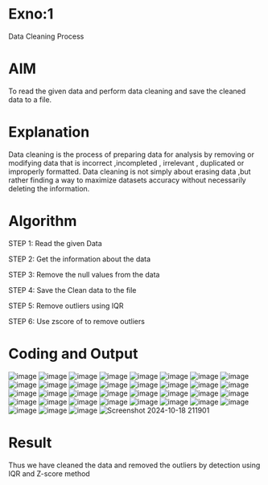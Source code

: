 # Exno:1
Data Cleaning Process

# AIM
To read the given data and perform data cleaning and save the cleaned data to a file.

# Explanation
Data cleaning is the process of preparing data for analysis by removing or modifying data that is incorrect ,incompleted , irrelevant , duplicated or improperly formatted. Data cleaning is not simply about erasing data ,but rather finding a way to maximize datasets accuracy without necessarily deleting the information.

# Algorithm
STEP 1: Read the given Data

STEP 2: Get the information about the data

STEP 3: Remove the null values from the data

STEP 4: Save the Clean data to the file

STEP 5: Remove outliers using IQR

STEP 6: Use zscore of to remove outliers

# Coding and Output

![image](https://github.com/user-attachments/assets/6ded668e-c1ca-4182-8fa4-30ed2e93cccc)
![image](https://github.com/user-attachments/assets/c6a573f1-0ec4-49de-894a-59aeaa4f8e93)
![image](https://github.com/user-attachments/assets/a7309a1b-fe33-43d9-9813-25e5f20a7c33)
![image](https://github.com/user-attachments/assets/c023181c-c74c-4348-8424-e8c9ac10655d)
![image](https://github.com/user-attachments/assets/bd31bdb3-e135-4bc8-8995-03628f98e3b2)
![image](https://github.com/user-attachments/assets/2a89d96e-17b6-407e-9c36-b01e8bb71071)
![image](https://github.com/user-attachments/assets/9f7bea5b-7869-455e-bf6a-3bf697c6a6b5)
![image](https://github.com/user-attachments/assets/a9f8b4b2-289d-4237-bf8d-8be6b3dee603)
![image](https://github.com/user-attachments/assets/1209f54c-6908-4eba-8eeb-0ed538f2ba18)
![image](https://github.com/user-attachments/assets/9bc82b96-c1b1-4b22-87c5-3ad403d4aadc)
![image](https://github.com/user-attachments/assets/9d35864d-c46e-44d4-9edc-bc08864df18b)
![image](https://github.com/user-attachments/assets/bc07a620-c0e6-4349-9d20-601f8b2bc66a)
![image](https://github.com/user-attachments/assets/c85db6ba-4e18-4809-aa03-9c3ef38a5f60)
![image](https://github.com/user-attachments/assets/fc2e7d3c-8ccc-484b-81e0-f14ee3eab861)
![image](https://github.com/user-attachments/assets/3e5a963b-36a5-4472-99ca-b8a6357c2bc2)
![image](https://github.com/user-attachments/assets/df432e90-0e70-4e0d-bff7-7470573dcfee)
![image](https://github.com/user-attachments/assets/95a770b2-a389-4ce8-a634-9ae3c0faeb3a)
![image](https://github.com/user-attachments/assets/fc1577d1-bbfb-41d0-b800-f463faf816a9)
![image](https://github.com/user-attachments/assets/bc2cd820-4f58-4594-b4de-098cc0ba8b9c)
![image](https://github.com/user-attachments/assets/6a8f2fcf-6fca-4b0b-98d4-2e8bf2f3fe30)
![image](https://github.com/user-attachments/assets/8796cfe8-a899-47f4-aafa-54a8efddf874)
![image](https://github.com/user-attachments/assets/6a1f43e5-7e84-4a98-ac93-b1be468d3187)
![image](https://github.com/user-attachments/assets/37474a50-590d-42bd-8bcf-8a4c4aab35fe)
![image](https://github.com/user-attachments/assets/558eec7b-9092-4752-bae7-51a2bf48afef)
![image](https://github.com/user-attachments/assets/7ae4d168-e3ac-4861-9a08-ba4d0a42a38c)
![image](https://github.com/user-attachments/assets/75e2f35f-5c11-4cb8-bbeb-d59f92a22881)
![image](https://github.com/user-attachments/assets/d12ef554-e1c3-419d-bd1e-a30f32abc2d9)
![image](https://github.com/user-attachments/assets/78b8df65-d853-4ee0-9403-53274e98f8a2)
![image](https://github.com/user-attachments/assets/a7899d55-ce3a-4c6e-9da9-74bb7c772062)
![image](https://github.com/user-attachments/assets/f4d41c4b-64d0-4f4e-b45e-d5a423db96e4)
![image](https://github.com/user-attachments/assets/fd8406d0-2417-48e3-a432-7e28b6974fd2)
![image](https://github.com/user-attachments/assets/aa37dca2-4cdf-4347-afc9-5032ad84a46f)
![image](https://github.com/user-attachments/assets/17331900-7c15-48b4-85d5-77764d4720d2)
![image](https://github.com/user-attachments/assets/cb1c48cf-2d44-47c5-8cc3-4b3449aaf9fe)
![image](https://github.com/user-attachments/assets/51e51235-274b-4524-8fad-c82d211f9b4a)
![Screenshot 2024-10-18 211901](https://github.com/user-attachments/assets/b7382f90-694a-4cda-aee6-ebb68b9e1620)




# Result
Thus we have cleaned the data and removed the outliers by detection using IQR and Z-score method

